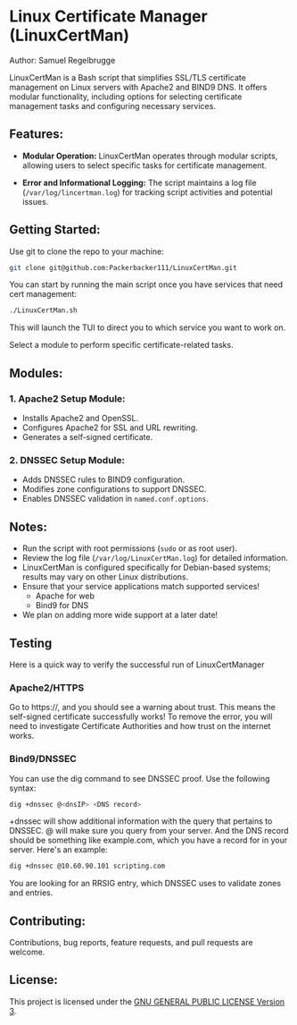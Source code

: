 # Linux Certificate Manager (LinuxCertMan)

Author: Samuel Regelbrugge

LinuxCertMan is a Bash script that simplifies SSL/TLS certificate management on Linux servers with Apache2 and BIND9 DNS. It offers modular functionality, including options for selecting certificate management tasks and configuring necessary services.

## Features:

- **Modular Operation:** LinuxCertMan operates through modular scripts, allowing users to select specific tasks for certificate management.

- **Error and Informational Logging:** The script maintains a log file (`/var/log/lincertman.log`) for tracking script activities and potential issues.

## Getting Started:
Use git to clone the repo to your machine:
```sh
git clone git@github.com:Packerbacker111/LinuxCertMan.git
```
You can start by running the main script once you have services that need cert management:
```sh
./LinuxCertMan.sh
```
This will launch the TUI to direct you to which service you want to work on.

Select a module to perform specific certificate-related tasks.

## Modules:

### 1. Apache2 Setup Module:

- Installs Apache2 and OpenSSL.
- Configures Apache2 for SSL and URL rewriting.
- Generates a self-signed certificate.

### 2. DNSSEC Setup Module:

- Adds DNSSEC rules to BIND9 configuration.
- Modifies zone configurations to support DNSSEC.
- Enables DNSSEC validation in `named.conf.options`.

## Notes:

- Run the script with root permissions (`sudo` or as root user).
- Review the log file (`/var/log/LinuxCertMan.log`) for detailed information.
- LinuxCertMan is configured specifically for Debian-based systems; results may vary on other Linux distributions.
- Ensure that your service applications match supported services!
  - Apache for web
  - Bind9 for DNS
- We plan on adding more wide support at a later date!

## Testing
Here is a quick way to verify the successful run of LinuxCertManager

### Apache2/HTTPS
Go to https://<yoursite>, and you should see a warning about trust. This means the self-signed certificate successfully works! To remove the error, you will need to investigate Certificate Authorities and how trust on the internet works.

### Bind9/DNSSEC
You can use the dig command to see DNSSEC proof. Use the following syntax:
```sh
dig +dnssec @<dnsIP> <DNS record>
```
+dnssec will show additional information with the query that pertains to DNSSEC. @<dnsIP> will make sure you query from your server. And the DNS record should be something like example.com, which you have a record for in your server. Here's an example:
```sh
dig +dnssec @10.60.90.101 scripting.com
```
You are looking for an RRSIG entry, which DNSSEC uses to validate zones and entries.

## Contributing:

Contributions, bug reports, feature requests, and pull requests are welcome.

## License:

This project is licensed under the [GNU GENERAL PUBLIC LICENSE Version 3](LICENSE.md).

